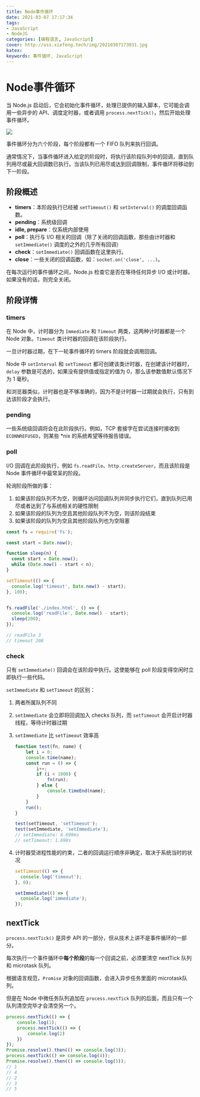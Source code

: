 ```yaml
---
title: Node事件循环
date: 2021-03-07 17:17:34
tags: 
- JavaScript
- NodeJS
categories: [编程语言, JavaScript]
cover: http://oss.xiefeng.tech/img/20210307173031.jpg
katex:
keywords: 事件循环, JavaScript
---
```


# Node事件循环

当 Node.js 启动后，它会初始化事件循环，处理已提供的输入脚本，它可能会调用一些异步的 API、调度定时器，或者调用 `process.nextTick()`，然后开始处理事件循环。

![](http://oss.xiefeng.tech/img/20210307153001.png)

事件循环分为六个阶段，每个阶段都有一个 FIFO 队列来执行回调。

通常情况下，当事件循环进入给定的阶段时，将执行该阶段队列中的回调，直到队列用尽或最大回调数已执行。当该队列已用尽或达到回调限制，事件循环将移动到下一阶段。

## 阶段概述

- **timers**：本阶段执行已经被 `setTimeout()` 和 `setInterval()` 的调度回调函数。
- **pending**：系统级回调
- **idle, prepare**：仅系统内部使用
- **poll**：执行与 I/O 相关的回调（除了关闭的回调函数，那些由计时器和 `setImmediate()` 调度的之外的几乎所有回调）
- **check**：`setImmediate()` 回调函数在这里执行。
- **close**：一些关闭的回调函数，如：`socket.on('close', ...)`。

在每次运行的事件循环之间，Node.js 检查它是否在等待任何异步 I/O 或计时器，如果没有的话，则完全关闭。

## 阶段详情

### timers

在 Node 中，计时器分为 `Immediate` 和 `Timeout` 两类，这两种计时器都是一个 Node 对象。`Timeout` 类计时器的回调在该阶段执行。

一旦计时器过期，在下一轮事件循环的 timers 阶段就会调用回调。

Node 中 `setInterval` 和 `setTimeout` 都可创建该类计时器，在创建该计时器时， `delay` 参数是可选的，如果没有提供值或指定的值为 0，那么该参数值默认情况下为 1 毫秒。

和浏览器类似，计时器也是不够准确的，因为不是计时器一过期就会执行，只有到达该阶段才会执行。

### pending

一些系统级回调将会在此阶段执行。例如，TCP 套接字在尝试连接时接收到 `ECONNREFUSED`，则某些 *nix 的系统希望等待报告错误。

### poll

I/O 回调在此阶段执行，例如 `fs.readFile`、`http.createServer`，而且该阶段是 Node 事件循环中最常呆的阶段。

轮询阶段所做的事：

1. 如果该阶段队列不为空，则循环访问回调队列并同步执行它们，直到队列已用尽或者达到了与系统相关的硬性限制
2. 如果该阶段的队列为空且其他阶段队列不为空，则该阶段结束
3. 如果该阶段的队列为空且其他阶段队列也为空阻塞

```javascript
const fs = require('fs');

const start = Date.now();

function sleep(n) {
  const start = Date.now();
  while (Date.now() - start < n);
}

setTimeout(() => {
  console.log('timeout', Date.now() - start);
}, 100);


fs.readFile('./index.html', () => {
  console.log('readFile', Date.now() - start);
  sleep(200);
});

// readFile 3
// timeout 208
```

### check

只有 `setImmediate()` 回调会在该阶段中执行。这使能够在 poll 阶段变得空闲时立即执行一些代码。

`setImmediate` 和 `setTimeout` 的区别：

1. 两者所属队列不同
2. `setImmediate` 会立即将回调加入 checks 队列，而 `setTimeout` 会开启计时器线程，等待计时器过期

3. `setImmediate` 比 `setTimeout` 效率高

	```javascript
	function test(fn, name) {
	    let i = 0;
	    console.time(name);
	    const run = () => {
	        i++;
	        if (i < 1000) {
	            fn(run);
	        } else {
	            console.timeEnd(name);
	        }
	    }
	    run();
	}
	
	test(setTimeout, 'setTimeout');
	test(setImmediate, 'setImmediate');
	// setImmediate: 6.696ms
	// setTimeout: 1.698s
	```

4. 计时器受进程性能的约束，二者的回调运行顺序非确定，取决于系统当时的状况

	```javascript
	setTimeout(() => {
	  console.log('timeout');
	}, 0);
	
	setImmediate(() => {
	  console.log('immediate');
	});
	```

## nextTick

`process.nextTick()` 是异步 API 的一部分，但从技术上讲不是事件循环的一部分。

每次执行一个事件循环中**每个阶段**的每一个回调之前，必须要清空 nextTick 队列和 microtask 队列。

根据语言规范，`Promise` 对象的回调函数，会进入异步任务里面的 microtask队列。

但是在 Node 中微任务队列追加在 `process.nextTick` 队列的后面，而且只有一个队列清空完毕才会清空另一个。

```javascript
process.nextTick(() => {
    console.log(1);
    process.nextTick(() => {
        console.log(2)
    })
});
Promise.resolve().then(() => console.log(3));
process.nextTick(() => console.log(4));
Promise.resolve().then(() => console.log(5));
// 1
// 4
// 2
// 3
// 5
```